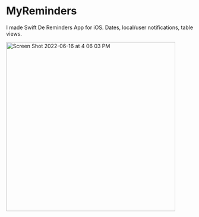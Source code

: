 # MyReminders
I made Swift De Reminders App for iOS. Dates, local/user notifications, table views.


<img width="455" alt="Screen Shot 2022-06-16 at 4 06 03 PM" src="https://user-images.githubusercontent.com/96572733/174076275-5a7483b7-5d9d-45bc-9b78-7611afcceb5d.png">
